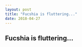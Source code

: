 ```yaml
---
layout: post
title: "Fucshia is fluttering..."
date: 2018-04-27
---
```


## Fucshia is fluttering...